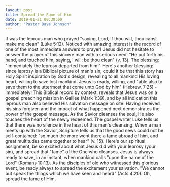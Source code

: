 ```yaml
---
layout: post
title: Spread the Fame of Him
date: 2019-01-21 00:30:00
author: "Pastor Dave Johnson"
---
```


It was the leprous man who prayed "saying, Lord, if thou wilt, thou canst make me clean" (Luke 5:12). Noticed with amazing interest is the record of one of the most immediate answers to prayer! Jesus did not hesitate to answer the prayer of this sincere man with a serious need. "He put forth his hand, and touched him, saying, I will: be thou clean" (v. 13). The blessing: "immediately the leprosy departed from him!" Here's another blessing: since leprosy is a Biblical picture of man's sin, could it be that this story has Holy Spirit inspiration by God's design, revealing to all mankind His loving heart, willing to save lost mankind. Jesus is ready, willing, and "able also to save them to the uttermost that come unto God by him" (Hebrew. 7:25) - immediately! This Biblical record by context, reveals that Jesus was on a gospel preaching mission in Galilee (Mark 1:39), and by all indication this leprous man also believed His salvation message on site. Having received his sins forgiven and the impact of what happened next demonstrates the power of the gospel message. As the Savior cleanses the soul, He also touches the heart of the newly redeemed. The gospel writer Luke tells us that there was no silence in the heart of this man's cleansing. When a man meets up with the Savior, Scripture tells us that the good news could not be self-contained: "so much the more went there a fame abroad of him, and great multitudes came together to hear" (v. 15). Here's our spiritual assignment, be so excited about what Jesus did with your leprosy (your sin), and spread that "fame" of the One who cleanses. Jesus is always ready to save, in an instant, when mankind calls "upon the name of the Lord" (Romans 10:13). As the disciples of old who witnessed this glorious event, be ready always to spread the excitement your salvation. "We cannot but speak the things which we have seen and heard" (Acts 4:20). Oh, spread the fame of Him.
